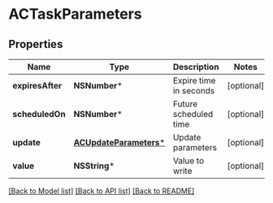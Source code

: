 # ACTaskParameters

## Properties
Name | Type | Description | Notes
------------ | ------------- | ------------- | -------------
**expiresAfter** | **NSNumber*** | Expire time in seconds | [optional] 
**scheduledOn** | **NSNumber*** | Future scheduled time | [optional] 
**update** | [**ACUpdateParameters***](ACUpdateParameters.md) | Update parameters | [optional] 
**value** | **NSString*** | Value to write | [optional] 

[[Back to Model list]](../README.md#documentation-for-models) [[Back to API list]](../README.md#documentation-for-api-endpoints) [[Back to README]](../README.md)


